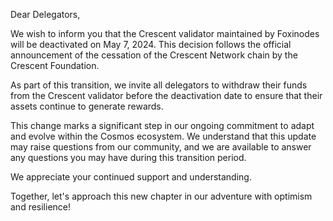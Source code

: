 Dear Delegators,

We wish to inform you that the Crescent validator maintained by Foxinodes will be deactivated on May 7, 2024. This decision follows the official announcement of the cessation of the Crescent Network chain by the Crescent Foundation.

As part of this transition, we invite all delegators to withdraw their funds from the Crescent validator before the deactivation date to ensure that their assets continue to generate rewards.

This change marks a significant step in our ongoing commitment to adapt and evolve within the Cosmos ecosystem. We understand that this update may raise questions from our community, and we are available to answer any questions you may have during this transition period.

We appreciate your continued support and understanding.

Together, let's approach this new chapter in our adventure with optimism and resilience!
